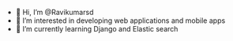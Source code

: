 - 👋 Hi, I’m @Ravikumarsd
- 👀 I’m interested in developing web applications and mobile apps
- 🌱 I’m currently learning Django and Elastic search
<!-- - 💞️ I’m looking to collaborate on ... -->
<!-- - 📫  -->

<!---
Ravikumarsd/Ravikumarsd is a ✨ special ✨ repository because its `README.md` (this file) appears on your GitHub profile.
You can click the Preview link to take a look at your changes.
--->
